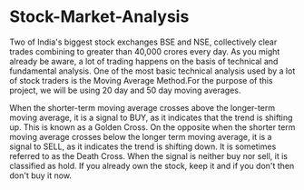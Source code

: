 # Stock-Market-Analysis
Two of India's biggest stock exchanges BSE and NSE, collectively clear trades combining to greater than 40,000 crores every day. As you might already be aware, a lot of trading happens on the basis of technical and fundamental analysis.     One of the most basic technical analysis used by a lot of stock traders is the Moving Average Method.For the purpose of this project, we will be using 20 day and 50 day moving averages.
 
When the shorter-term moving average crosses above the longer-term moving average, it is a signal to BUY, as it indicates that the trend is shifting up. This is known as a Golden Cross.
On the opposite when the shorter term moving average crosses below the longer term moving average, it is a signal to SELL, as it indicates the trend is shifting down. It is sometimes referred to as the Death Cross.
When the signal is neither buy nor sell, it is classified as hold. If you already own the stock, keep it and if you don't then don't buy it now.
